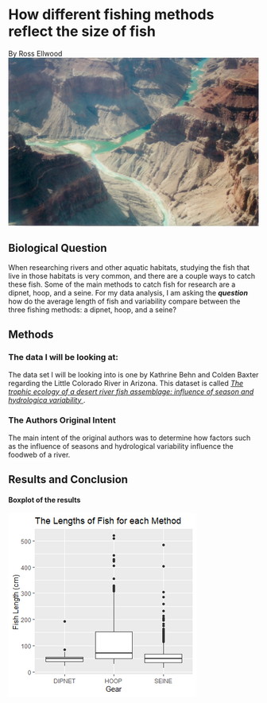# How different fishing methods reflect the size of fish
By Ross Ellwood
![The little Colorado River](https://github.com/roel1289/CompBioLabsAndHomework/blob/master/Assignments/Assignment09/littleColoradoRiver.jpg)

## Biological Question
When researching rivers and other aquatic habitats, studying the fish that live
in those habitats is very common, and there are a couple ways to catch these fish. 
Some of the main methods to catch fish for research are a dipnet, hoop, and a seine.
For my data analysis, I am asking the ***question*** how do the average length of fish 
and variability compare between the three fishing methods: a dipnet, hoop, and a seine?

## Methods
### The data I will be looking at:
The data set I will be looking into is one by Kathrine Behn and Colden Baxter regarding the Little Colorado River in Arizona. 
This dataset is called [ _The trophic ecology of a desert river fish assemblage: influence
of season and hydrologica variability_ ](https://datadryad.org/stash/dataset/doi:10.5061/dryad.4q50bp6)
. 
### The Authors Original Intent
The main intent of the original authors was to determine how factors such as the influence of seasons and
hydrological variability influence the foodweb of a river. 
## Results and Conclusion

#### Boxplot of the results
![Fish Lengths for Each Method](https://github.com/roel1289/CompBioLabsAndHomework/blob/master/Assignments/Assignment09/Rplot.png)

